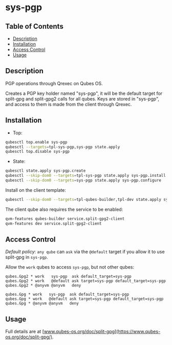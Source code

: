 # sys-pgp

## Table of Contents

* [Description](#description)
* [Installation](#installation)
* [Access Control](#access-control)
* [Usage](#usage)

## Description

PGP operations through Qrexec on Qubes OS.

Creates a PGP key holder named "sys-pgp", it will be the default target for
split-gpg and split-gpg2 calls for all qubes. Keys are stored in "sys-pgp",
and access to them is made from the client through Qrexec.

## Installation

- Top:
```sh
qubesctl top.enable sys-pgp
qubesctl --targets=tpl-sys-pgp,sys-pgp state.apply
qubesctl top.disable sys-pgp
```

- State:
```sh
qubesctl state.apply sys-pgp.create
qubesctl --skip-dom0 --targets=tpl-sys-pgp state.apply sys-pgp.install
qubesctl --skip-dom0 --targets=sys-pgp state.apply sys-pgp.configure
```

Install on the client template:
```sh
qubesctl --skip-dom0 --targets=tpl-qubes-builder,tpl-dev state.apply sys-pgp.install-client
```

The client qube also requires the service to be enabled:
```sh
qvm-features qubes-builder service.split-gpg2-client
qvm-features dev service.split-gpg2-client
```

## Access Control

_Default policy_: `any qube` can `ask` via the `@default` target if you allow
it to use split-gpg in `sys-pgp`.

Allow the `work` qubes to access `sys-pgp`, but not other qubes:
```qrexecpolicy
qubes.Gpg2 * work   sys-pgp  ask default_target=sys-pgp
qubes.Gpg2 * work   @default ask target=sys-pgp default_target=sys-pgp
qubes.Gpg2 * @anyvm @anyvm   deny

qubes.Gpg * work   sys-pgp  ask default_target=sys-pgp
qubes.Gpg * work   @default ask target=sys-pgp default_target=sys-pgp
qubes.Gpg * @anyvm @anyvm   deny
```

## Usage

Full details are at [www.qubes-os.org/doc/split-gpg](https://www.qubes-os.org/doc/split-gpg/).
